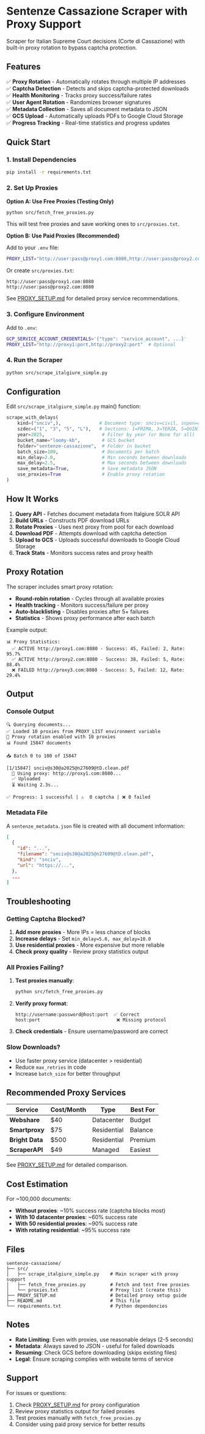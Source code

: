 # Sentenze Cassazione Scraper with Proxy Support

Scraper for Italian Supreme Court decisions (Corte di Cassazione) with built-in proxy rotation to bypass captcha protection.

## Features

✅ **Proxy Rotation** - Automatically rotates through multiple IP addresses  
✅ **Captcha Detection** - Detects and skips captcha-protected downloads  
✅ **Health Monitoring** - Tracks proxy success/failure rates  
✅ **User Agent Rotation** - Randomizes browser signatures  
✅ **Metadata Collection** - Saves all document metadata to JSON  
✅ **GCS Upload** - Automatically uploads PDFs to Google Cloud Storage  
✅ **Progress Tracking** - Real-time statistics and progress updates  

## Quick Start

### 1. Install Dependencies

```bash
pip install -r requirements.txt
```

### 2. Set Up Proxies

**Option A: Use Free Proxies (Testing Only)**
```bash
python src/fetch_free_proxies.py
```
This will test free proxies and save working ones to `src/proxies.txt`.

**Option B: Use Paid Proxies (Recommended)**

Add to your `.env` file:
```bash
PROXY_LIST="http://user:pass@proxy1.com:8080,http://user:pass@proxy2.com:8080"
```

Or create `src/proxies.txt`:
```
http://user:pass@proxy1.com:8080
http://user:pass@proxy2.com:8080
```

See [PROXY_SETUP.md](PROXY_SETUP.md) for detailed proxy service recommendations.

### 3. Configure Environment

Add to `.env`:
```bash
GCP_SERVICE_ACCOUNT_CREDENTIALS='{"type": "service_account", ...}'
PROXY_LIST="http://proxy1:port,http://proxy2:port"  # Optional
```

### 4. Run the Scraper

```bash
python src/scrape_italgiure_simple.py
```

## Configuration

Edit `src/scrape_italgiure_simple.py` main() function:

```python
scrape_with_delays(
    kind=("snciv",),              # Document type: snciv=civil, snpen=criminal
    szdec=("1", "3", "5", "L"),   # Sections: 1=PRIMA, 3=TERZA, 5=QUINTA, L=LAVORO
    year=2025,                     # Filter by year (or None for all)
    bucket_name="loomy-kb",        # GCS bucket
    folder="sentenze-cassazione",  # Folder in bucket
    batch_size=100,                # Documents per batch
    min_delay=2.0,                 # Min seconds between downloads
    max_delay=2.5,                 # Max seconds between downloads
    save_metadata=True,            # Save metadata JSON
    use_proxies=True               # Enable proxy rotation
)
```

## How It Works

1. **Query API** - Fetches document metadata from Italgiure SOLR API
2. **Build URLs** - Constructs PDF download URLs
3. **Rotate Proxies** - Uses next proxy from pool for each download
4. **Download PDF** - Attempts download with captcha detection
5. **Upload to GCS** - Uploads successful downloads to Google Cloud Storage
6. **Track Stats** - Monitors success rates and proxy health

## Proxy Rotation

The scraper includes smart proxy rotation:

- **Round-robin rotation** - Cycles through all available proxies
- **Health tracking** - Monitors success/failure per proxy
- **Auto-blacklisting** - Disables proxies after 5+ failures
- **Statistics** - Shows proxy performance after each batch

Example output:
```
📊 Proxy Statistics:
  ✅ ACTIVE http://proxy1.com:8080 - Success: 45, Failed: 2, Rate: 95.7%
  ✅ ACTIVE http://proxy2.com:8080 - Success: 38, Failed: 5, Rate: 88.4%
  ❌ FAILED http://proxy3.com:8080 - Success: 5, Failed: 12, Rate: 29.4%
```

## Output

### Console Output
```
🔍 Querying documents...
✅ Loaded 10 proxies from PROXY_LIST environment variable
🔄 Proxy rotation enabled with 10 proxies
📊 Found 15847 documents

📥 Batch 0 to 100 of 15847

[1/15847] snciv@s30@a2025@n27609@tD.clean.pdf
  🔄 Using proxy: http://proxy1.com:8080...
  ✅ Uploaded
  ⏳ Waiting 2.3s...

✅ Progress: 1 successful | ⚠️  0 captcha | ❌ 0 failed
```

### Metadata File
A `sentenze_metadata.json` file is created with all document information:
```json
[
  {
    "id": "...",
    "filename": "snciv@s30@a2025@n27609@tD.clean.pdf",
    "kind": "snciv",
    "url": "https://...",
  },
  ...
]
```

## Troubleshooting

### Getting Captcha Blocked?

1. **Add more proxies** - More IPs = less chance of blocks
2. **Increase delays** - Set `min_delay=5.0, max_delay=10.0`
3. **Use residential proxies** - More expensive but more reliable
4. **Check proxy quality** - Review proxy statistics output

### All Proxies Failing?

1. **Test proxies manually**:
   ```bash
   python src/fetch_free_proxies.py
   ```

2. **Verify proxy format**:
   ```
   http://username:password@host:port  ✅ Correct
   host:port                            ❌ Missing protocol
   ```

3. **Check credentials** - Ensure username/password are correct

### Slow Downloads?

- Use faster proxy service (datacenter > residential)
- Reduce `max_retries` in code
- Increase `batch_size` for better throughput

## Recommended Proxy Services

| Service | Cost/Month | Type | Best For |
|---------|------------|------|----------|
| **Webshare** | $40 | Datacenter | Budget |
| **Smartproxy** | $75 | Residential | Balance |
| **Bright Data** | $500 | Residential | Premium |
| **ScraperAPI** | $49 | Managed | Easiest |

See [PROXY_SETUP.md](PROXY_SETUP.md) for detailed comparison.

## Cost Estimation

For ~100,000 documents:

- **Without proxies**: ~10% success rate (captcha blocks most)
- **With 10 datacenter proxies**: ~60% success rate
- **With 50 residential proxies**: ~90% success rate
- **With rotating residential**: ~95% success rate

## Files

```
sentenze-cassazione/
├── src/
│   ├── scrape_italgiure_simple.py    # Main scraper with proxy support
│   ├── fetch_free_proxies.py         # Fetch and test free proxies
│   └── proxies.txt                   # Proxy list (create this)
├── PROXY_SETUP.md                    # Detailed proxy setup guide
├── README.md                         # This file
└── requirements.txt                  # Python dependencies
```

## Notes

- **Rate Limiting**: Even with proxies, use reasonable delays (2-5 seconds)
- **Metadata**: Always saved to JSON - useful for failed downloads
- **Resuming**: Check GCS before downloading (skips existing files)
- **Legal**: Ensure scraping complies with website terms of service

## Support

For issues or questions:
1. Check [PROXY_SETUP.md](PROXY_SETUP.md) for proxy configuration
2. Review proxy statistics output for failed proxies
3. Test proxies manually with `fetch_free_proxies.py`
4. Consider using paid proxy service for better results
